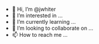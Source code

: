 - 👋 Hi, I’m @jwhiter
- 👀 I’m interested in ...
- 🌱 I’m currently learning ...
- 💞️ I’m looking to collaborate on ...
- 📫 How to reach me ...

<!---
jwhiter/jwhiter is a ✨ special ✨ repository because its `README.md` (this file) appears on your GitHub profile.
You can click the Preview link to take a look at your changes.
--->
